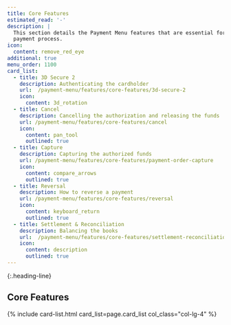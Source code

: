 ```yaml
---
title: Core Features
estimated_read: '-'
description: |
  This section details the Payment Menu features that are essential for the
  payment process.
icon:
  content: remove_red_eye
additional: true
menu_order: 1100
card_list:
  - title: 3D Secure 2
    description: Authenticating the cardholder
    url:  /payment-menu/features/core-features/3d-secure-2
    icon:
      content: 3d_rotation
  - title: Cancel
    description: Cancelling the authorization and releasing the funds
    url: /payment-menu/features/core-features/cancel
    icon:
      content: pan_tool
      outlined: true
  - title: Capture
    description: Capturing the authorized funds
    url: /payment-menu/features/core-features/payment-order-capture
    icon:
      content: compare_arrows
      outlined: true
  - title: Reversal
    description: How to reverse a payment
    url: /payment-menu/features/core-features/reversal
    icon:
      content: keyboard_return
      outlined: true
  - title: Settlement & Reconciliation
    description: Balancing the books
    url:  /payment-menu/features/core-features/settlement-reconciliation
    icon:
      content: description
      outlined: true
---
```


{:.heading-line}

## Core Features

{% include card-list.html card_list=page.card_list
    col_class="col-lg-4" %}
